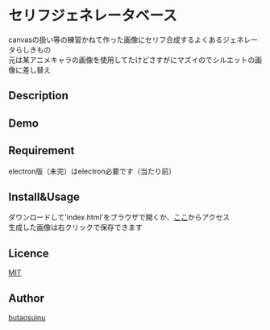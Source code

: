 セリフジェネレータベース
====
canvasの扱い等の練習かねて作った画像にセリフ合成するよくあるジェネレータらしきもの  
元は某アニメキャラの画像を使用してたけどさすがにマズイのでシルエットの画像に差し替え  

## Description

## Demo

## Requirement
electron版（未完）はelectron必要です（当たり前）  

## Install&Usage
ダウンロードして'index.html'をブラウザで開くか、[ここ](http://butaosuinu.github.io/djrn_wordsgenerator/)からアクセス  
生成した画像は右クリックで保存できます  

## Licence

[MIT](https://github.com/tcnksm/tool/blob/master/LICENCE)

## Author
[butaosuinu](https://github.com/butaosuinu)